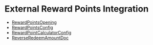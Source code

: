 # External Reward Points Integration
  - [RewardPointsOpening](/modules/basic-external-reward-points/RewardPointsOpening.md)
  - [RewardPointsConfig](/modules/basic-external-reward-points/RewardPointsConfig.md)
  - [RewardPointCalculatorConfig](/modules/basic-external-reward-points/RewardPointCalculatorConfig.md)
  - [ReverseRedeemAmountDoc](/modules/basic-external-reward-points/ReverseRedeemAmountDoc.md)
